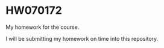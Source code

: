 # HW070172

My homework for the course.

I will be submitting my homework on time into this repository.
